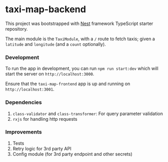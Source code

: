 # taxi-map-backend
This project was bootstrapped with [Nest](https://github.com/nestjs/nest) framework TypeScript starter repository.

The main module is the `TaxiModule`, with a `/` route to fetch taxis; given a `latitude` and `longitude` (and a `count` optionally).

### Development
To run the app in development, you can run `npm run start:dev` which will start the server on `http://localhost:3000`.

Ensure that the `taxi-map-frontend` app is up and running on `http://localhost:3001`.


### Dependencies
1. `class-validator` and `class-transformer`: For query parameter validation
2. `rxjs` for handling http requests


### Improvements
1. Tests
2. Retry logic for 3rd party API
3. Config module (for 3rd party endpoint and other secrets)

